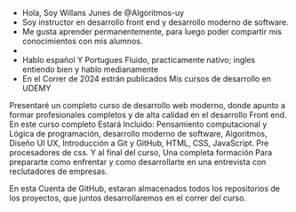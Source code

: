 -  Hola, Soy Willans Junes de  @Algoritmos-uy
-  Soy instructor en desarrollo front end y desarrollo moderno de software.
-  Me gusta aprender  permanentemente, para luego poder compartir mis conocimientos con mis alumnos.
- 
- Hablo español Y Portugues Fluido, practicamente nativo; ingles entiendo bien y hablo medianamente
- En el Correr de 2024 estrán publicados Mis cursos de desarrollo en UDEMY

Presentaré un completo curso de desarrollo web moderno, donde apunto a formar profesionales completos y de alta calidad en el desarrollo Front end.
En este curso completo Estará Incluido: Pensamiento computacional y Lógica de programación, desarrollo moderno de software, Algoritmos, Diseño UI UX, Introducción a Git y GitHub, HTML, CSS, JavaScript. Pre procesadores de css.
Y al final del curso, Una completa formación Para prepararte como enfrentar y como desarrollarte en una entrevista con reclutadores de empresas.

En esta Cuenta de GitHub, estaran almacenados todos los repositorios de los proyectos, que juntos desarrollaremos en el correr del curso.
